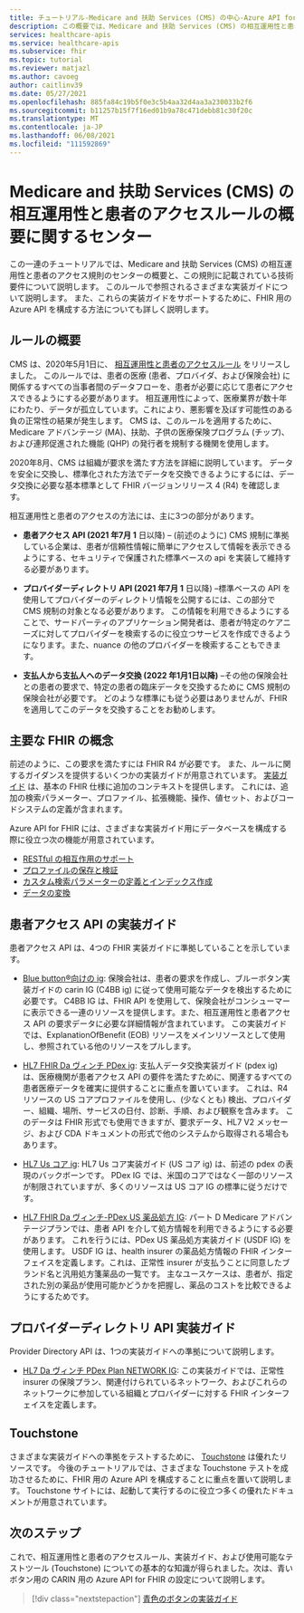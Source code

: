 ```yaml
---
title: チュートリアル-Medicare and 扶助 Services (CMS) の中心-Azure API for FHIR
description: この概要では、Medicare and 扶助 Services (CMS) の相互運用性と患者アクセスルールの中心に関連する一連のチュートリアルを紹介します。
services: healthcare-apis
ms.service: healthcare-apis
ms.subservice: fhir
ms.topic: tutorial
ms.reviewer: matjazl
ms.author: cavoeg
author: caitlinv39
ms.date: 05/27/2021
ms.openlocfilehash: 885fa84c19b5f0e3c5b4aa32d4aa3a230033b2f6
ms.sourcegitcommit: b11257b15f7f16ed01b9a78c471debb81c30f20c
ms.translationtype: MT
ms.contentlocale: ja-JP
ms.lasthandoff: 06/08/2021
ms.locfileid: "111592869"
---
```

# <a name="centers-for-medicare-and-medicaid-services-cms-interoperability-and-patient-access-rule-introduction"></a>Medicare and 扶助 Services (CMS) の相互運用性と患者のアクセスルールの概要に関するセンター

この一連のチュートリアルでは、Medicare and 扶助 Services (CMS) の相互運用性と患者のアクセス規則のセンターの概要と、この規則に記載されている技術要件について説明します。 このルールで参照されるさまざまな実装ガイドについて説明します。 また、これらの実装ガイドをサポートするために、FHIR 用の Azure API を構成する方法についても詳しく説明します。


## <a name="rule-overview"></a>ルールの概要

CMS は、2020年5月1日に、 [相互運用性と患者のアクセスルール](https://www.cms.gov/Regulations-and-Guidance/Guidance/Interoperability/index) をリリースしました。 このルールでは、患者の医療 (患者、プロバイダ、および保険会社) に関係するすべての当事者間のデータフローを、患者が必要に応じて患者にアクセスできるようにする必要があります。 相互運用性によって、医療業界が数十年にわたり、データが孤立しています。これにより、悪影響を及ぼす可能性のある負の正常性の結果が発生します。 CMS は、このルールを適用するために、Medicare アドバンテージ (MA)、扶助、子供の医療保険プログラム (チップ)、および連邦促進された機能 (QHP) の発行者を規制する機関を使用します。 

2020年8月、CMS は組織が要求を満たす方法を詳細に説明しています。 データを安全に交換し、標準化された方法でデータを交換できるようにするには、データ交換に必要な基本標準として FHIR バージョンリリース 4 (R4) を確認します。 

相互運用性と患者のアクセスの方法には、主に3つの部分があります。

* **患者アクセス API (2021 年7月 1** 日以降) – (前述のように) CMS 規制に準拠している企業は、患者が信頼性情報に簡単にアクセスして情報を表示できるようにする、セキュリティで保護された標準ベースの api を実装して維持する必要があります。  

* **プロバイダーディレクトリ API (2021 年7月 1** 日以降) –標準ベースの API を使用してプロバイダーのディレクトリ情報を公開するには、この部分で CMS 規制の対象となる必要があります。 この情報を利用できるようにすることで、サードパーティのアプリケーション開発者は、患者が特定のケアニーズに対してプロバイダーを検索するのに役立つサービスを作成できるようになります。また、nuance の他のプロバイダーを検索することもできます。  

* **支払人から支払人へのデータ交換 (2022 年1月1日以降)** –その他の保険会社との患者の要求で、特定の患者の臨床データを交換するために CMS 規制の保険会社が必要です。 どのような標準にも従う必要はありませんが、FHIR を適用してこのデータを交換することをお勧めします。 

## <a name="key-fhir-concepts"></a>主要な FHIR の概念

前述のように、この要求を満たすには FHIR R4 が必要です。 また、ルールに関するガイダンスを提供するいくつかの実装ガイドが用意されています。 [実装ガイド](https://www.hl7.org/fhir/implementationguide.html) は、基本の FHIR 仕様に追加のコンテキストを提供します。 これには、追加の検索パラメーター、プロファイル、拡張機能、操作、値セット、およびコードシステムの定義が含まれます。

Azure API for FHIR には、さまざまな実装ガイド用にデータベースを構成する際に役立つ次の機能が用意されています。

* [RESTful の相互作用のサポート](fhir-features-supported.md)
* [プロファイルの保存と検証](validation-against-profiles.md)
* [カスタム検索パラメーターの定義とインデックス作成](how-to-do-custom-search.md)
* [データの変換](convert-data.md)

## <a name="patient-access-api-implementation-guides"></a>患者アクセス API の実装ガイド

患者アクセス API は、4つの FHIR 実装ガイドに準拠していることを示しています。

* [Blue button®向けの ig](http://hl7.org/fhir/us/carin-bb/STU1/index.html): 保険会社は、患者の要求を作成し、ブルーボタン実装ガイドの carin IG (C4BB ig) に従って使用可能なデータを検出するために必要です。 C4BB IG は、FHIR API を使用して、保険会社がコンシューマーに表示できる一連のリソースを提供します。また、相互運用性と患者アクセス API の要求データに必要な詳細情報が含まれています。 この実装ガイドでは、ExplanationOfBenefit (EOB) リソースをメインリソースとして使用し、参照されている他のリソースをプルします。
* [HL7 FHIR Da ヴィンチ PDex ig](http://hl7.org/fhir/us/davinci-pdex/STU1/index.html): 支払人データ交換実装ガイド (pdex ig) は、医療機関が患者アクセス API の要件を満たすために、関連するすべての患者医療データを確実に提供することに重点を置いています。 これは、R4 リソースの US コアプロファイルを使用し、(少なくとも) 検出、プロバイダー、組織、場所、サービスの日付、診断、手順、および観察を含みます。 このデータは FHIR 形式でも使用できますが、要求データ、HL7 V2 メッセージ、および CDA ドキュメントの形式で他のシステムから取得される場合もあります。
* [HL7 Us コア ig](https://www.hl7.org/fhir/us/core/toc.html): HL7 Us コア実装ガイド (US コア ig) は、前述の pdex の表現のバックボーンです。 PDex IG では、米国のコアではなく一部のリソースが制限されていますが、多くのリソースは US コア IG の標準に従うだけです。

* [HL7 FHIR Da ヴィンチ-PDex US 薬品処方 IG](http://hl7.org/fhir/us/Davinci-drug-formulary/index.html): パート D Medicare アドバンテージプランでは、患者 API を介して処方情報を利用できるようにする必要があります。 これを行うには、PDex US 薬品処方実装ガイド (USDF IG) を使用します。 USDF IG は、health insurer の薬品処方情報の FHIR インターフェイスを定義します。これは、正常性 insurer が支払うことに同意したブランド名と汎用処方箋薬品の一覧です。 主なユースケースは、患者が、指定された別の薬品が使用可能かどうかを把握し、薬品のコストを比較できるようにするためです。

## <a name="provider-directory-api-implementation-guide"></a>プロバイダーディレクトリ API 実装ガイド

Provider Directory API は、1つの実装ガイドへの準拠について説明します。

* [HL7 Da ヴィンチ PDex Plan NETWORK IG](http://build.fhir.org/ig/HL7/davinci-pdex-plan-net/): この実装ガイドでは、正常性 insurer の保険プラン、関連付けられているネットワーク、およびこれらのネットワークに参加している組織とプロバイダーに対する FHIR インターフェイスを定義します。

## <a name="touchstone"></a>Touchstone

さまざまな実装ガイドへの準拠をテストするために、 [Touchstone](https://touchstone.aegis.net/touchstone/) は優れたリソースです。 今後のチュートリアルでは、さまざまな Touchstone テストを成功させるために、FHIR 用の Azure API を構成することに重点を置いて説明します。 Touchstone サイトには、起動して実行するのに役立つ多くの優れたドキュメントが用意されています。

## <a name="next-steps"></a>次のステップ

これで、相互運用性と患者のアクセスルール、実装ガイド、および使用可能なテストツール (Touchstone) についての基本的な知識が得られました。次は、青いボタン用の CARIN 用の Azure API for FHIR の設定について説明します。 

>[!div class="nextstepaction"]
>[青色のボタンの実装ガイド](carin-implementation-guide-blue-button-tutorial.md)  